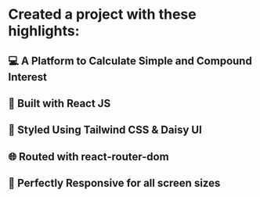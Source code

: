 <h1> Created a project with these highlights: </h1>
<h2>💻 A Platform to Calculate Simple and Compound Interest</h2>
<h2> 🔧 Built with React JS </h2>
<h2>🎨 Styled Using Tailwind CSS & Daisy UI </h2>
<h2>🌐 Routed with react-router-dom</h2>
<h2>📲 Perfectly Responsive for all screen sizes</h2>

